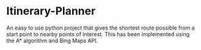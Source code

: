 # Itinerary-Planner
An easy to use python project that gives the shortest route possible from a start point to nearby points of interest.
This has been implemented using the A* algorithm and Bing Maps API.
